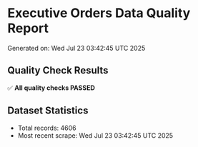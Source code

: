 # Executive Orders Data Quality Report
Generated on: Wed Jul 23 03:42:45 UTC 2025

## Quality Check Results
✅ **All quality checks PASSED**

## Dataset Statistics
- Total records: 4606
- Most recent scrape: Wed Jul 23 03:42:45 UTC 2025
